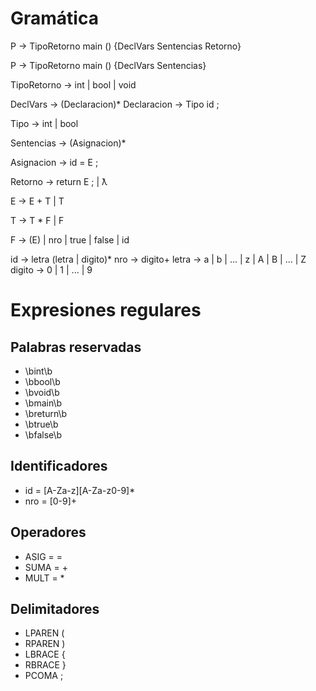 # Gramática
P -> TipoRetorno main () {DeclVars Sentencias Retorno}

P -> TipoRetorno main () {DeclVars Sentencias}

TipoRetorno -> int | bool | void

DeclVars  -> (Declaracion)*
Declaracion -> Tipo id ;

Tipo -> int | bool

Sentencias -> (Asignacion)*

Asignacion -> id = E ;

Retorno -> return E ;
    | ƛ

E -> E + T
    | T

T -> T * F
    | F

F -> (E)
    | nro
    | true
    | false
    | id

id -> letra (letra | digito)*
nro -> digito+
letra -> a | b | ... | z | A | B | ... | Z
digito -> 0 | 1 | ... | 9

# Expresiones regulares

## Palabras reservadas

- \bint\b
- \bbool\b
- \bvoid\b
- \bmain\b
- \breturn\b
- \btrue\b
- \bfalse\b

## Identificadores
- id = [A-Za-z][A-Za-z0-9]*
- nro = [0-9]+

## Operadores
- ASIG = =
- SUMA = \+
- MULT = \*

## Delimitadores
- LPAREN \(
- RPAREN \)
- LBRACE \{
- RBRACE \}
- PCOMA ;